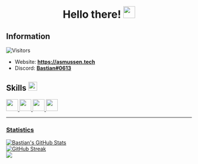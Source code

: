 <h1 align="center">Hello there! <img src = "https://raw.githubusercontent.com/MartinHeinz/MartinHeinz/master/wave.gif" width = 32px></h1>

## Information
![Visitors](https://api.visitorbadge.io/api/visitors?path=https%3A%2F%2Fgithub.com%2FBastianAsmussen%2FBastianAsmussen&label=Visitors&countColor=%235865f2)
- Website: **https://asmussen.tech**
- Discord: <a href="https://discord.asmussen.tech">**Bastian#0613**</a>

<h2>Skills <img src="https://media2.giphy.com/media/QssGEmpkyEOhBCb7e1/giphy.gif?cid=ecf05e47a0n3gi1bfqntqmob8g9aid1oyj2wr3ds3mg700bl&rid=giphy.gif" width=24px></h2>
<a href=https://github.com/BastianAsmussen?tab=repositories&q=&type=&language=java&sort=> <img width='32px' src='https://raw.githubusercontent.com/rahulbanerjee26/githubAboutMeGenerator/main/icons/java.svg'/>
<a href=https://github.com/BastianAsmussen?tab=repositories&q=&type=&language=linux&sort=> <img width='32px' src='https://raw.githubusercontent.com/rahulbanerjee26/githubAboutMeGenerator/main/icons/linux.svg'/>
  <a href=https://github.com/BastianAsmussen?tab=repositories&q=&type=&language=csharp&sort=> <img width='32px' src='https://raw.githubusercontent.com/rahulbanerjee26/githubAboutMeGenerator/main/icons/csharp.svg'/>
<a href=https://github.com/BastianAsmussen?tab=repositories&q=&type=&language=cpp&sort=> <img width='32px' src='https://raw.githubusercontent.com/rahulbanerjee26/githubAboutMeGenerator/main/icons/cpp.svg'/>

<hr>

### Statistics
[![Bastian's GitHub Stats](https://github-readme-stats.vercel.app/api?username=BastianAsmussen&show_icons=true&theme=synthwave&include_all_commits=true&count_private=true&hide_border=true)]()  
[![GitHub Streak](https://github-readme-streak-stats.herokuapp.com?user=BastianAsmussen&theme=midnight-purple&hide_border=true&currStreakLabel=E4289E&background=2B213A&fire=E4289E&sideNums=E4289E&currStreakNum=E4289E)](https://git.io/streak-stats)  
<img align="center" src="https://github-readme-stats.vercel.app/api/top-langs/?username=BastianAsmussen&theme=synthwave&include_all_commits=true&hide_border=true"/>  
